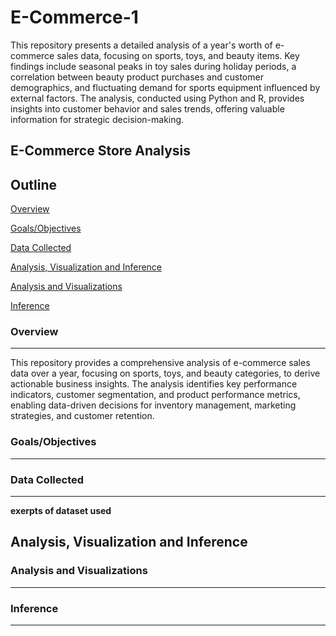 # E-Commerce-1
This repository presents a detailed analysis of a year's worth of e-commerce sales data, focusing on sports, toys, and beauty items. Key findings include seasonal peaks in toy sales during holiday periods, a correlation between beauty product purchases and customer demographics, and fluctuating demand for sports equipment influenced by external factors. The analysis, conducted using Python and R, provides insights into customer behavior and sales trends, offering valuable information for strategic decision-making.

## E-Commerce Store Analysis
## Outline
[Overview](#overview)

[Goals/Objectives](#goalsobjectives)

[Data Collected](#data-collected)

[Analysis, Visualization and Inference](#analysis-visualization-and-inference)

[Analysis and Visualizations](#Analysis-and-Visualizations)

[Inference](#Inference)


### Overview
---
This repository provides a comprehensive analysis of e-commerce sales data over a year, focusing on sports, toys, and beauty categories, to derive actionable business insights. The analysis identifies key performance indicators, customer segmentation, and product performance metrics, enabling data-driven decisions for inventory management, marketing strategies, and customer retention.

### Goals/Objectives
---

### Data Collected
---
**exerpts of dataset used**

## Analysis, Visualization and Inference
### Analysis and Visualizations
---

### Inference
---

